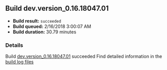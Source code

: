 ## Build dev.version_0.16.18047.01
- **Build result:** `succeeded`
- **Build queued:** 2/16/2018 3:00:07 AM
- **Build duration:** 30.79 minutes
### Details
Build [dev.version_0.16.18047.01](https://winappstudio.visualstudio.com/web/build.aspx?pcguid=a4ef43be-68ce-4195-a619-079b4d9834c2&builduri=vstfs%3a%2f%2f%2fBuild%2fBuild%2f25011) succeeded
Find detailed information in the [build log files](https://uwpctdiags.blob.core.windows.net/buildlogs/dev.version_0.16.18047.01_logs.zip)
